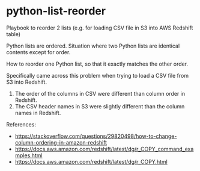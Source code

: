 # python-list-reorder
Playbook to reorder 2 lists (e.g. for loading CSV file in S3 into AWS Redshift table)

Python lists are ordered.  Situation where two Python lists are identical contents except for order.

How to reorder one Python list, so that it exactly matches the other order.  

Specifically came across this problem when trying to load a CSV file from S3 into Redshift.  
1. The order of the columns in CSV were different than column order in Redshift.
1. The CSV header names in S3 were slightly different than the column names in Redshift.  

References: 
* https://stackoverflow.com/questions/29820498/how-to-change-column-ordering-in-amazon-redshift
* https://docs.aws.amazon.com/redshift/latest/dg/r_COPY_command_examples.html
* https://docs.aws.amazon.com/redshift/latest/dg/r_COPY.html

